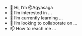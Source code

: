 - 👋 Hi, I’m @Agyasaga
- 👀 I’m interested in ...
- 🌱 I’m currently learning ...
- 💞️ I’m looking to collaborate on ...
- 📫 How to reach me ...

<!---
Agyasaga/Agyasaga is a ✨ special ✨ repository because its `README.md` (this file) appears on your GitHub profile.
You can click the Preview link to take a look at your changes.
--->
